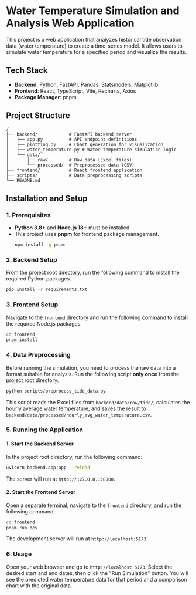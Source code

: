 # Water Temperature Simulation and Analysis Web Application

This project is a web application that analyzes historical tide observation data (water temperature) to create a time-series model. It allows users to simulate water temperature for a specified period and visualize the results.

## Tech Stack

- **Backend**: Python, FastAPI, Pandas, Statsmodels, Matplotlib
- **Frontend**: React, TypeScript, Vite, Recharts, Axios
- **Package Manager**: pnpm

## Project Structure

```
/
├── backend/            # FastAPI backend server
│   ├── app.py          # API endpoint definitions
│   ├── plotting.py     # Chart generation for visualization
│   ├── water_temperature.py # Water temperature simulation logic
│   └── data/
│       ├── raw/        # Raw data (Excel files)
│       └── processed/  # Preprocessed data (CSV)
├── frontend/           # React frontend application
├── scripts/            # Data preprocessing scripts
└── README.md
```

## Installation and Setup

### 1. Prerequisites

- **Python 3.8+** and **Node.js 18+** must be installed.
- This project uses **pnpm** for frontend package management.
  ```bash
  npm install -g pnpm
  ```

### 2. Backend Setup

From the project root directory, run the following command to install the required Python packages.

```bash
pip install -r requirements.txt
```

### 3. Frontend Setup

Navigate to the `frontend` directory and run the following command to install the required Node.js packages.

```bash
cd frontend
pnpm install
```

### 4. Data Preprocessing

Before running the simulation, you need to process the raw data into a format suitable for analysis. Run the following script **only once** from the project root directory.

```bash
python scripts/preprocess_tide_data.py
```

This script reads the Excel files from `backend/data/raw/tide/`, calculates the hourly average water temperature, and saves the result to `backend/data/processed/hourly_avg_water_temperature.csv`.

### 5. Running the Application

#### 1. Start the Backend Server

In the project root directory, run the following command:

```bash
uvicorn backend.app:app --reload
```

The server will run at `http://127.0.0.1:8000`.

#### 2. Start the Frontend Server

Open a separate terminal, navigate to the `frontend` directory, and run the following command:

```bash
cd frontend
pnpm run dev
```

The development server will run at `http://localhost:5173`.

### 6. Usage

Open your web browser and go to `http://localhost:5173`. Select the desired start and end dates, then click the "Run Simulation" button. You will see the predicted water temperature data for that period and a comparison chart with the original data.
